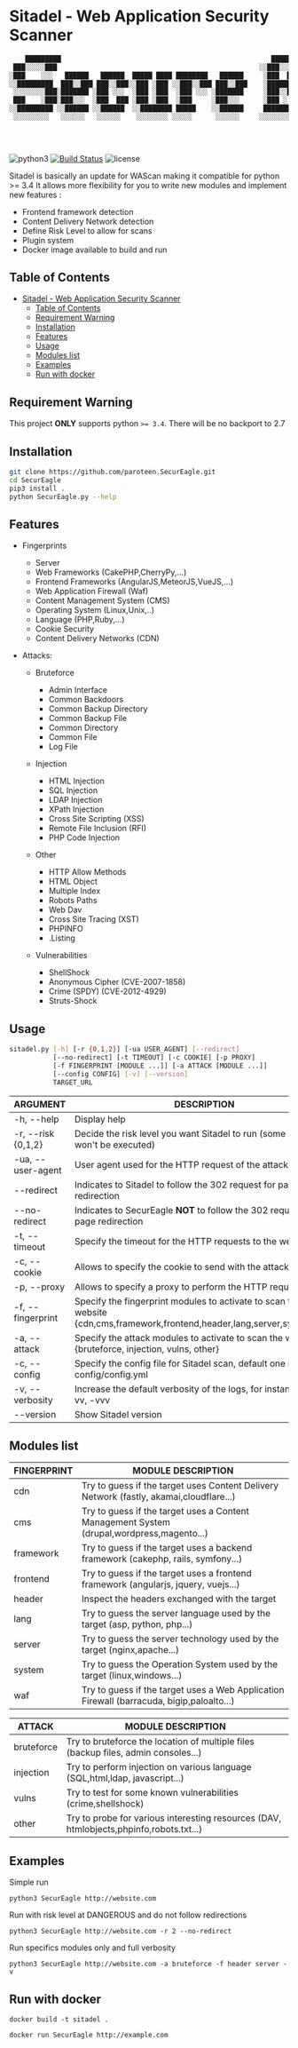 
# Sitadel - Web Application Security Scanner

```bash
    █████████                                                     ██████████                    ████             
 ███░░░░░███                                                   ░░███░░░░░█                   ░░███             
░███    ░░░   ██████   ██████  █████ ████ ████████   ██████     ░███  █ ░   ██████    ███████ ░███   ██████    
░░█████████  ███░░███ ███░░███░░███ ░███ ░░███░░███ ███░░███    ░██████    ░░░░░███  ███░░███ ░███  ███░░███   
 ░░░░░░░░███░███████ ░███ ░░░  ░███ ░███  ░███ ░░░ ░███████     ░███░░█     ███████ ░███ ░███ ░███ ░███████    
 ███    ░███░███░░░  ░███  ███ ░███ ░███  ░███     ░███░░░      ░███ ░   █ ███░░███ ░███ ░███ ░███ ░███░░░     
░░█████████ ░░██████ ░░██████  ░░████████ █████    ░░██████     ██████████░░████████░░███████ █████░░██████    
 ░░░░░░░░░   ░░░░░░   ░░░░░░    ░░░░░░░░ ░░░░░      ░░░░░░     ░░░░░░░░░░  ░░░░░░░░  ░░░░░███░░░░░  ░░░░░░     
                                                                                     ███ ░███                  
                                                                                    ░░██████                   
                                                                                     ░░░░░░                    

```

 ![python3](https://img.shields.io/badge/python-3.6-green.svg) [![Build Status](https://travis-ci.org/shenril/Sitadel.svg?branch=master)](https://travis-ci.org/shenril/Sitadel) ![license](https://img.shields.io/badge/License-GPLv3-brightgreen.svg)

Sitadel is basically an update for WAScan making it compatible for python >= 3.4
It allows more flexibility for you to write new modules and implement new features :

- Frontend framework detection
- Content Delivery Network detection
- Define Risk Level to allow for scans
- Plugin system
- Docker image available to build and run

## Table of Contents

- [Sitadel - Web Application Security Scanner](#sitadel---web-application-security-scanner)
  - [Table of Contents](#table-of-contents)
  - [Requirement Warning](#requirement-warning)
  - [Installation](#installation)
  - [Features](#features)
  - [Usage](#usage)
  - [Modules list](#modules-list)
  - [Examples](#examples)
  - [Run with docker](#run-with-docker)

## Requirement Warning

 This project **ONLY** supports python `>= 3.4`. There will be no backport to 2.7

## Installation

```bash
git clone https://github.com/paroteen.SecurEagle.git
cd SecurEagle
pip3 install .
python SecurEagle.py --help
```

## Features

- Fingerprints
  - Server
  - Web Frameworks (CakePHP,CherryPy,...)
  - Frontend Frameworks (AngularJS,MeteorJS,VueJS,...)
  - Web Application Firewall (Waf)
  - Content Management System (CMS)
  - Operating System (Linux,Unix,..)
  - Language (PHP,Ruby,...)
  - Cookie Security
  - Content Delivery Networks (CDN)

- Attacks:
  - Bruteforce
    - Admin Interface
    - Common Backdoors
    - Common Backup Directory
    - Common Backup File
    - Common Directory
    - Common File
    - Log File

  - Injection
    - HTML Injection
    - SQL Injection
    - LDAP Injection
    - XPath Injection
    - Cross Site Scripting (XSS)
    - Remote File Inclusion (RFI)
    - PHP Code Injection

  - Other
    - HTTP Allow Methods
    - HTML Object
    - Multiple Index
    - Robots Paths
    - Web Dav
    - Cross Site Tracing (XST)
    - PHPINFO
    - .Listing

  - Vulnerabilities
    - ShellShock
    - Anonymous Cipher (CVE-2007-1858)
    - Crime (SPDY) (CVE-2012-4929)
    - Struts-Shock

## Usage

```bash
sitadel.py [-h] [-r {0,1,2}] [-ua USER_AGENT] [--redirect]
           [--no-redirect] [-t TIMEOUT] [-c COOKIE] [-p PROXY]
           [-f FINGERPRINT [MODULE ...]] [-a ATTACK [MODULE ...]]
           [--config CONFIG] [-v] [--version]
           TARGET_URL
```

| ARGUMENT               | DESCRIPTION                                                                               |
| ---------------------- | ----------------------------------------------------------------------------------------- |
| -h, --help         | Display help |
| -r, --risk {0,1,2}        | Decide the risk level you want Sitadel to run (some attacks won't be executed)          |
| -ua, --user-agent       | User agent used for the HTTP request of the attacks          |
| --redirect      | Indicates to Sitadel to follow the 302 request for page redirection                                          |
| --no-redirect             | Indicates to SecurEagle **NOT** to follow the 302 request for page redirection                |
| -t, --timeout                    | Specify the timeout for the HTTP requests to the website                                          |
| -c, --cookie          | Allows to specify the cookie to send with the attack requests                                                              |
| -p, --proxy  | Allows to specify a proxy to perform the HTTP requests               |
| -f, --fingerprint             | Specify the fingerprint modules to activate to scan the website {cdn,cms,framework,frontend,header,lang,server,system,waf} |
| -a, --attack           | Specify the attack modules to activate to scan the website {bruteforce, injection, vulns, other}      |
| -c, --config           | Specify the config file for Sitadel scan, default one is in config/config.yml      |
| -v, --verbosity          | Increase the default verbosity of the logs, for instance: -v , -vv, -vvv                                                      |
| --version          | Show Sitadel version                                                                       |

## Modules list

| FINGERPRINT   | MODULE DESCRIPTION                                                                               |
| ------------- | ----------------------------------------------------------------------------------------- |
| cdn   | Try to guess if the target uses Content Delivery Network (fastly, akamai,cloudflare...) |
| cms        | Try to guess if the target uses a Content Management System (drupal,wordpress,magento...)          |
| framework        | Try to guess if the target uses a backend framework (cakephp, rails, symfony...)          |
| frontend        | Try to guess if the target uses a frontend framework (angularjs, jquery, vuejs...)         |
| header        | Inspect the headers exchanged with the target          |
| lang        | Try to guess the server language used by the target (asp, python, php...)         |
| server        | Try to guess the server technology used by the target (nginx,apache...)          |
| system        | Try to guess the Operation System used by the target (linux,windows...)          |
| waf        | Try to guess if the target uses a Web Application Firewall (barracuda, bigip,paloalto...)          

| ATTACK   | MODULE DESCRIPTION                                                                               |
| ------------- | ----------------------------------------------------------------------------------------- |
| bruteforce   | Try to bruteforce the location of multiple files (backup files, admin consoles...) |
| injection        | Try to perform injection on various language (SQL,html,ldap, javascript...)          |
| vulns        | Try to test for some known vulnerabilities (crime,shellshock)          |
| other        | Try to probe for various interesting resources (DAV, htmlobjects,phpinfo,robots.txt...)          |

## Examples

Simple run

`python3 SecurEagle http://website.com`

Run with risk level at DANGEROUS and do not follow redirections

`python3 SecurEagle http://website.com -r 2 --no-redirect`

Run specifics modules only and full verbosity

`python3 SecurEagle http://website.com -a bruteforce -f header server -v`

## Run with docker

`docker build -t sitadel .`

`docker run SecurEagle http://example.com`
